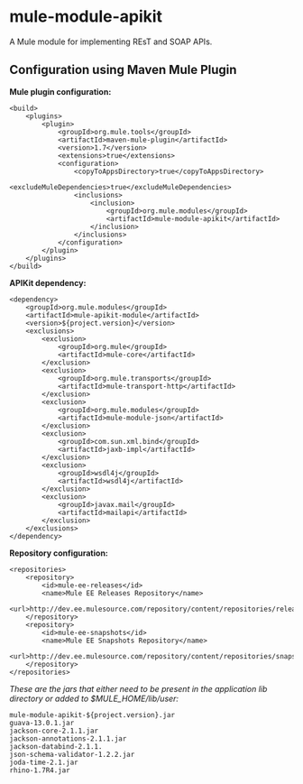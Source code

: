 mule-module-apikit
==================

A Mule module for implementing REsT and SOAP APIs.

Configuration using Maven Mule Plugin
-------------------------------------

**Mule plugin configuration:**

    <build>
        <plugins>
            <plugin>
                <groupId>org.mule.tools</groupId>
                <artifactId>maven-mule-plugin</artifactId>
                <version>1.7</version>
                <extensions>true</extensions>
                <configuration>
                    <copyToAppsDirectory>true</copyToAppsDirectory>
                    <excludeMuleDependencies>true</excludeMuleDependencies>
                    <inclusions>
                        <inclusion>
                            <groupId>org.mule.modules</groupId>
                            <artifactId>mule-module-apikit</artifactId>
                        </inclusion>
                    </inclusions>
                </configuration>
            </plugin>
        </plugins>
    </build>

**APIKit dependency:**

    <dependency>
        <groupId>org.mule.modules</groupId>
        <artifactId>mule-apikit-module</artifactId>
        <version>${project.version}</version>
        <exclusions>
            <exclusion>
                <groupId>org.mule</groupId>
                <artifactId>mule-core</artifactId>
            </exclusion>
            <exclusion>
                <groupId>org.mule.transports</groupId>
                <artifactId>mule-transport-http</artifactId>
            </exclusion>
            <exclusion>
                <groupId>org.mule.modules</groupId>
                <artifactId>mule-module-json</artifactId>
            </exclusion>
            <exclusion>
                <groupId>com.sun.xml.bind</groupId>
                <artifactId>jaxb-impl</artifactId>
            </exclusion>
            <exclusion>
                <groupId>wsdl4j</groupId>
                <artifactId>wsdl4j</artifactId>
            </exclusion>
            <exclusion>
                <groupId>javax.mail</groupId>
                <artifactId>mailapi</artifactId>
            </exclusion>
        </exclusions>
    </dependency>

**Repository configuration:**

    <repositories>
        <repository>
            <id>mule-ee-releases</id>
            <name>Mule EE Releases Repository</name>
            <url>http://dev.ee.mulesource.com/repository/content/repositories/releases/</url>
        </repository>
        <repository>
            <id>mule-ee-snapshots</id>
            <name>Mule EE Snapshots Repository</name>
            <url>http://dev.ee.mulesource.com/repository/content/repositories/snapshots/</url>
        </repository>
    </repositories>

*These are the jars that either need to be present in the application lib directory or added to $MULE_HOME/lib/user:*

    mule-module-apikit-${project.version}.jar
    guava-13.0.1.jar
    jackson-core-2.1.1.jar
    jackson-annotations-2.1.1.jar
    jackson-databind-2.1.1.
    json-schema-validator-1.2.2.jar
    joda-time-2.1.jar
    rhino-1.7R4.jar

